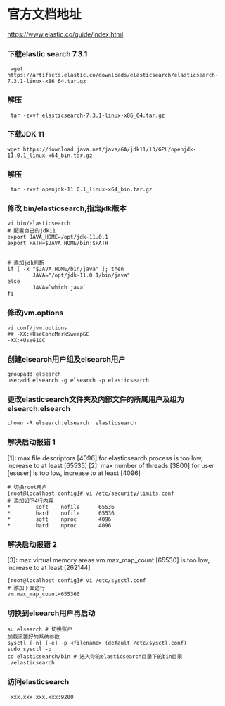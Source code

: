 # 官方文档地址
https://www.elastic.co/guide/index.html
### 下载elastic search 7.3.1
```
 wget https://artifacts.elastic.co/downloads/elasticsearch/elasticsearch-7.3.1-linux-x86_64.tar.gz
```
### 解压
```
 tar -zxvf elasticsearch-7.3.1-linux-x86_64.tar.gz
```
### 下载JDK 11
```
wget https://download.java.net/java/GA/jdk11/13/GPL/openjdk-11.0.1_linux-x64_bin.tar.gz
```
### 解压
```
 tar -zxvf openjdk-11.0.1_linux-x64_bin.tar.gz
```
### 修改 bin/elasticsearch,指定jdk版本
```
vi bin/elasticsearch
# 配置自己的jdk11
export JAVA_HOME=/opt/jdk-11.0.1
export PATH=$JAVA_HOME/bin:$PATH


# 添加jdk判断
if [ -x "$JAVA_HOME/bin/java" ]; then
        JAVA="/opt/jdk-11.0.1/bin/java"
else
        JAVA=`which java`
fi
```
### 修改jvm.options
```
vi conf/jvm.options
## -XX:+UseConcMarkSweepGC
-XX:+UseG1GC
```
### 创建elsearch用户组及elsearch用户
```
groupadd elsearch
useradd elsearch -g elsearch -p elasticsearch
```
### 更改elasticsearch文件夹及内部文件的所属用户及组为elsearch:elsearch
```
chown -R elsearch:elsearch  elasticsearch
```
### 解决启动报错 1 
[1]: max file descriptors [4096] for elasticsearch process is too low, increase to at least [65535]
[2]: max number of threads [3800] for user [esuser] is too low, increase to at least [4096]
```
# 切换root用户
[root@localhost config]# vi /etc/security/limits.conf
# 添加如下4行内容
*        soft    nofile      65536
*        hard    nofile      65536
*        soft    nproc       4096
*        hard    nproc       4096
```
### 解决启动报错 2
[3]: max virtual memory areas vm.max_map_count [65530] is too low, increase to at least [262144]
```
[root@localhost config]# vi /etc/sysctl.conf
# 添加下面这行
vm.max_map_count=655360
```

### 切换到elsearch用户再启动
```
su elsearch # 切换账户
加载设置好的系统参数
sysctl [-n] [-e] -p <filename> (default /etc/sysctl.conf)
sudo sysctl -p
cd elasticsearch/bin # 进入你的elasticsearch目录下的bin目录
./elasticsearch
```

### 访问elasticsearch
```
 xxx.xxx.xxx.xxx:9200
```


